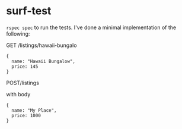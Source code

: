 surf-test
=========

`rspec spec` to run the tests.  I've done a minimal implementation of the following:


GET /listings/hawaii-bungalo 
```
{
  name: "Hawaii Bungalow", 
  price: 145
}
```

POST/listings

with body
```
{
  name: "My Place",
  price: 1000
}
```

